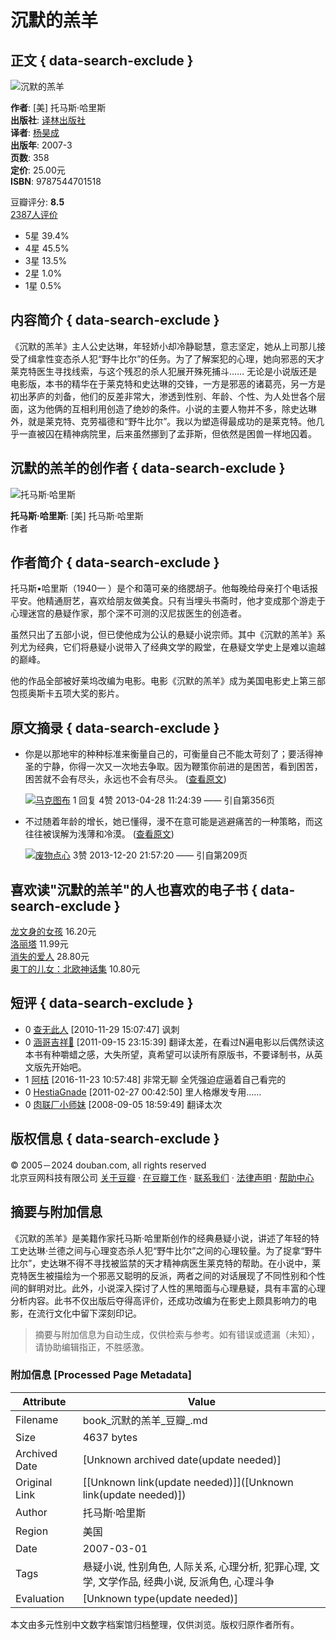 # 沉默的羔羊

## 正文 { data-search-exclude }


![沉默的羔羊](https://img3.doubanio.com/view/subject/s/public/s2371237.jpg)

**作者**: [美] 托马斯·哈里斯  
**出版社**: [译林出版社](https://book.douban.com/press/2331)  
**译者**: [杨昊成](/search/%E6%9D%A8%E6%98%8A%E6%88%90)  
**出版年**: 2007-3  
**页数**: 358  
**定价**: 25.00元  
**ISBN**: 9787544701518  

豆瓣评分: **8.5**  
[2387人评价](comments)  
- 5星 39.4% 
- 4星 45.5% 
- 3星 13.5% 
- 2星 1.0% 
- 1星 0.5%

## 内容简介 { data-search-exclude }

《沉默的羔羊》主人公史达琳，年轻娇小却冷静聪慧，意志坚定，她从上司那儿接受了缉拿性变态杀人犯“野牛比尔”的任务。为了了解案犯的心理，她向邪恶的天才莱克特医生寻找线索，与这个残忍的杀人犯展开殊死捕斗…… 无论是小说版还是电影版，本书的精华在于莱克特和史达琳的交锋，一方是邪恶的诸葛亮，另一方是初出茅庐的刘备，他们的反差非常大，渗透到性别、年龄、个性、为人处世各个层面，这为他俩的互相利用创造了绝妙的条件。小说的主要人物并不多，除史达琳外，就是莱克特、克劳福德和“野牛比尔”。我以为塑造得最成功的是莱克特。他几乎一直被囚在精神病院里，后来虽然挪到了孟菲斯，但依然是困兽一样地囚着。

## 沉默的羔羊的创作者 { data-search-exclude }

![托马斯·哈里斯](https://img9.doubanio.com/view/celebrity/m/public/p1399111686.06.webp)

**托马斯·哈里斯**: [美] 托马斯·哈里斯  
作者

## 作者简介 { data-search-exclude }

托马斯•哈里斯（1940— ）是个和蔼可亲的络腮胡子。他每晚给母亲打个电话报平安。他精通厨艺，喜欢给朋友做美食。只有当埋头书斋时，他才变成那个游走于心理迷宫的悬疑作家，那个深不可测的汉尼拔医生的创造者。

虽然只出了五部小说，但已使他成为公认的悬疑小说宗师。其中《沉默的羔羊》系列尤为经典，它们将悬疑小说带入了经典文学的殿堂，在悬疑文学史上是难以逾越的巅峰。

他的作品全部被好莱坞改编为电影。电影《沉默的羔羊》成为美国电影史上第三部包揽奥斯卡五项大奖的影片。

## 原文摘录 { data-search-exclude }

- 你是以那地牢的种种标准来衡量自己的，可衡量自己不能太苛刻了；要活得神圣的宁静，你得一次又一次地去争取。因为鞭策你前进的是困苦，看到困苦，困苦就不会有尽头，永远也不会有尽头。 ([查看原文](https://book.douban.com/annotation/26051537/))
    
    ![](https://img3.doubanio.com/icon/u37012818-3.jpg)[马克图布](https://www.douban.com/people/Blovepoppy/) 1 回复 4赞 2013-04-28 11:24:39
    —— 引自第356页
    
- 不过随着年龄的增长，她已懂得，漫不在意可能是逃避痛苦的一种策略，而这往往被误解为浅薄和冷漠。 ([查看原文](https://book.douban.com/annotation/29848305/))
    
    ![](https://img1.doubanio.com/icon/u45434376-20.jpg)[废物点心](https://www.douban.com/people/45434376/) 3赞 2013-12-20 21:57:20
    —— 引自第209页

## 喜欢读"沉默的羔羊"的人也喜欢的电子书 { data-search-exclude }

[龙文身的女孩](https://read.douban.com/ebook/162792/) 16.20元  
[洛丽塔](https://read.douban.com/ebook/5600586/) 11.99元  
[消失的爱人](https://read.douban.com/ebook/38146931/) 28.80元  
[奥丁的儿女：北欧神话集](https://read.douban.com/ebook/6958151/) 10.80元  

## 短评 { data-search-exclude }

- 0 [查无此人](https://www.douban.com/people/4242799/) [2010-11-29 15:07:47] 讽刺
- 0 [涵哥吉祥🌈](https://www.douban.com/people/shadow_morie/) [2011-09-15 23:15:39] 翻译太差，在看过N遍电影以后偶然读这本书有种嚼蜡之感，大失所望，真希望可以读所有原版书，不要译制书，从英文版先开始吧。
- 1 [阿桔](https://www.douban.com/people/3209049/) [2016-11-23 10:57:48] 非常无聊 全凭强迫症逼着自己看完的
- 0 [HestiaGnade](https://www.douban.com/people/tieofash/) [2011-02-27 00:42:50] 里人格爆发专用……
- 0 [肉联厂小师妹](https://www.douban.com/people/huangbula/) [2008-09-05 18:59:49] 翻译太次

## 版权信息 { data-search-exclude }

© 2005－2024 douban.com, all rights reserved  
北京豆网科技有限公司 [关于豆瓣](https://www.douban.com/about) · [在豆瓣工作](https://www.douban.com/jobs) · [联系我们](https://www.douban.com/about?topic=contactus) · [法律声明](https://www.douban.com/about/legal) · [帮助中心](https://help.douban.com/?app=book)  

<!-- tcd_original_link https://book.douban.com/subject/2053133// -->


## 摘要与附加信息

<!-- tcd_abstract -->
《沉默的羔羊》是美籍作家托马斯·哈里斯创作的经典悬疑小说，讲述了年轻的特工史达琳·兰德之间与心理变态杀人犯“野牛比尔”之间的心理较量。为了捉拿“野牛比尔”，史达琳不得不寻找被监禁的天才精神病医生莱克特的帮助。在小说中，莱克特医生被描绘为一个邪恶又聪明的反派，两者之间的对话展现了不同性别和个性间的鲜明对比。此外，小说深入探讨了人性的黑暗面与心理悬疑，具有丰富的心理分析内容。此书不仅出版后夺得高评价，还成功改编为在影史上颇具影响力的电影，在流行文化中留下深刻印记。
<!-- tcd_abstract_end -->

> 摘要与附加信息为自动生成，仅供检索与参考。如有错误或遗漏（未知），请协助编辑指正，不胜感激。

### 附加信息 [Processed Page Metadata]

| Attribute       | Value                                  |
|-----------------|----------------------------------------|
| Filename        | book_沉默的羔羊_豆瓣_.md                             |
| Size            | 4637 bytes                           |
| Archived Date   | [Unknown archived date(update needed)]                             |
| Original Link   | [[Unknown link(update needed)]]([Unknown link(update needed)])                       |
| Author          | 托马斯·哈里斯                               |
| Region          | 美国                               |
| Date            | 2007-03-01                                 |
| Tags            | 悬疑小说, 性别角色, 人际关系, 心理分析, 犯罪心理, 文学, 文学作品, 经典小说, 反派角色, 心理斗争                                 |
| Evaluation            | [Unknown type(update needed)]                                 |
<!-- tcd_table_end -->

本文由多元性别中文数字档案馆归档整理，仅供浏览。版权归原作者所有。
